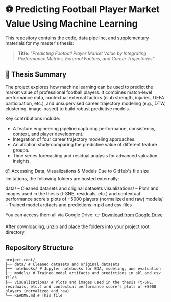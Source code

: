 # ⚽ Predicting Football Player Market Value Using Machine Learning

This repository contains the code, data pipeline, and supplementary materials for my master's thesis:

> **Title**: *"Predicting Football Player Market Value by Integrating Performance Metrics, External Factors, and Career Trajectories"*

## 📄 Thesis Summary

The project explores how machine learning can be used to predict the market value of professional football players. It combines match-level performance data, contextual external factors (club strength, injuries, UEFA participation, etc.), and unsupervised career trajectory modeling (e.g., DTW, clustering, image-based) to build robust predictive models.

Key contributions include:
- A feature engineering pipeline capturing performance, consistency, context, and player development.
- Integration of four career trajectory modeling approaches.
- An ablation study comparing the predictive value of different feature groups.
- Time series forecasting and residual analysis for advanced valuation insights.

📦 Accessing Data, Visualizations & Models
Due to GitHub's file size limitations, the following folders are hosted externally:

data/ – Cleaned datasets and original datasets
visualizations/ – Plots and images used in the thesis (t-SNE, residuals, etc.) and contextual performance score's plots of +5000 players (normalized and raw)
models/ – Trained model artifacts and predictions in pkl and csv files

You can access them all via Google Drive:
👉 [Download from Google Drive](https://drive.google.com/drive/folders/1-QEayJJ_bZqjIZ2KFzCOH4hBB6rUDEeh?usp=sharing)

After downloading, unzip and place the folders into your project root directory.

## Repository Structure
```
project-root/
├── data/ # Cleaned datasets and original datasets
├── notebooks/ # Jupyter notebooks for EDA, modeling, and evaluation
├── models/ # Trained model artifacts and predictions in pkl and csv files
├── visualizations/ # Plots and images used in the thesis (t-SNE, residuals, etc.) and contextual performance score's plots of +5000 players (normalized and raw)
└── README.md # This file
```
